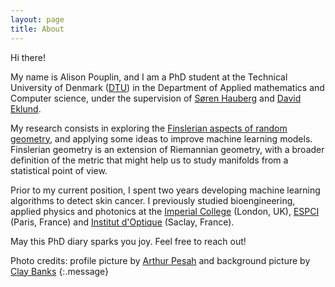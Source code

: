 ```yaml
---
layout: page
title: About
---
```


Hi there!

My name is Alison Pouplin, and I am a PhD student at the Technical University of Denmark ([DTU](https://www.compute.dtu.dk/english/research/research-sections/cogsys)) in the Department of Applied mathematics and Computer science, under the supervision of [Søren Hauberg](http://www2.compute.dtu.dk/~sohau/) and [David Eklund](https://people.kth.se/~daek/).

My research consists in exploring the [Finslerian aspects of random geometry](https://www.compute.dtu.dk/english/phd/current-phd/phd-cogsys/alpu), and applying some ideas to improve machine learning models. Finslerian geometry is an extension of Riemannian geometry, with a broader definition of the metric that might help us to study manifolds from a statistical point of view.

Prior to my current position, I spent two years developing machine learning algorithms to detect skin cancer. I previously studied bioengineering, applied physics and photonics at the [Imperial College](https://www.imperial.ac.uk/) (London, UK), [ESPCI](https://www.espci.psl.eu/en/) (Paris, France) and [Institut d'Optique](https://www.institutoptique.fr/en) (Saclay, France).

May this PhD diary sparks you joy. Feel free to reach out!

<!-- ![Profile picture](assets/icons/icon.jpg){: align="center" width="512px" srcset="/assets/icons/icon.jpg"} -->


Photo credits: profile picture by [Arthur Pesah](https://artix41.github.io/) and background picture by [Clay Banks](https://www.instagram.com/clay.banks/?utm_medium=referral&utm_source=unsplash)
{:.message}
